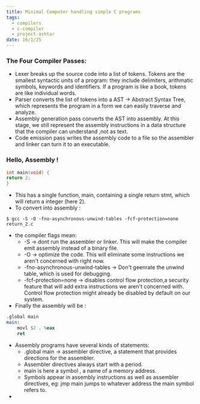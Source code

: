 ```yaml
---
title: Minimal Computer handling simple C programs
tags:
  - compilers
  - c-compiler
  - project-ashtar
date: 16/1/25
---
```

### The Four Compiler Passes:
- Lexer breaks up the source code into a list of tokens. Tokens are the smallest syntactic units of a program: they include delimiters, arithmatic symbols, keywords and identifiers. If a program is like a book, tokens are like individual words.
- Parser converts the list of tokens into a AST -> Abstract Syntax Tree, which represents the program in a form we can easily traverse and analyze.
- Assembly generation pass converts the AST into assembly. At this stage, we still represent the assembly instructions in a data structure that the compiler can understand ,not as text.
- Code emission pass writes the assembly code to a file so the assembler and linker can turn it to an executable.
### Hello, Assembly !
```c 
int main(void) {
return 2;
}
```
- This has a single function, main, containing a single return stmt, which will return a integer (here 2).
- To convert into assembly :
```shell 
$ gcc -S -O -fno-asynchronous-unwind-tables -fcf-protection=none return_2.c
```
- the compiler flags mean:
	- -S -> dont run the assembler or linker. This will make the compiler emit assembly instead of a binary file.
	- -O -> optimize the code. This will eliminate some instructions we aren't concerned with right now.
	- -fno-asynchronous-unwind-tables -> Don't geenrate the unwind table, which is used for debugging.
	- -fcf-protection=none -> disables control flow protection,a security feature that will add extra instructions we aren't concerned with. Control flow protection might already be disabled by default on our system.
- Finally the assembly will be :
```asm 
.global main 
main:
	movl $2 , %eax 
	ret 
```
- Assembly programs have several kinds of statements:
	- .global main -> assembler directive, a statement that provides directions for the assembler.
	- Assembler directives always start with a period. 
	- main is here a symbol , a name of a memory address.
	- Symbols appear in assembly instructions as well as assembler directives, eg: jmp main jumps to whatever address the main symbol refers to.
- 
